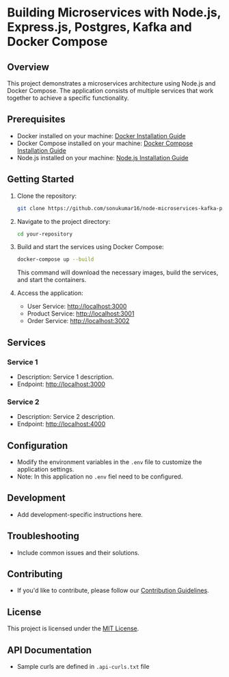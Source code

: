 # Building Microservices with Node.js, Express.js, Postgres, Kafka and Docker Compose

## Overview

This project demonstrates a microservices architecture using Node.js and Docker Compose. The application consists of multiple services that work together to achieve a specific functionality.

## Prerequisites

- Docker installed on your machine: [Docker Installation Guide](https://docs.docker.com/get-docker/)
- Docker Compose installed on your machine: [Docker Compose Installation Guide](https://docs.docker.com/compose/install/)
- Node.js installed on your machine: [Node.js Installation Guide](https://nodejs.org/en/download/)

## Getting Started

1. Clone the repository:

    ```bash
    git clone https://github.com/sonukumar16/node-microservices-kafka-postgres
    ```

2. Navigate to the project directory:

    ```bash
    cd your-repository
    ```

3. Build and start the services using Docker Compose:

    ```bash
    docker-compose up --build
    ```

   This command will download the necessary images, build the services, and start the containers.

4. Access the application:

   - User Service: [http://localhost:3000](http://localhost:3000)
   - Product Service: [http://localhost:3001](http://localhost:3001)
   - Order Service: [http://localhost:3002](http://localhost:3002)

## Services

### Service 1

- Description: Service 1 description.
- Endpoint: [http://localhost:3000](http://localhost:3000)

### Service 2

- Description: Service 2 description.
- Endpoint: [http://localhost:4000](http://localhost:4000)

## Configuration

- Modify the environment variables in the `.env` file to customize the application settings.
- Note: In this application no `.env` fiel need to be configured.

## Development

- Add development-specific instructions here.

## Troubleshooting

- Include common issues and their solutions.

## Contributing

- If you'd like to contribute, please follow our [Contribution Guidelines](CONTRIBUTING.md).

## License

This project is licensed under the [MIT License](LICENSE).


## API Documentation
- Sample curls are defined in `.api-curls.txt` file
